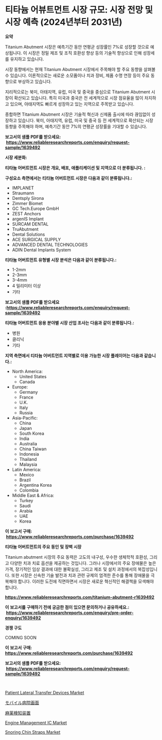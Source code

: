 <p><h1>티타늄 어뷰트먼트 시장 규모: 시장 전망 및 시장 예측 (2024년부터 2031년)</h1></p><p><strong>요약</strong></p>
<p><p>Titanium Abutment 시장은 예측기간 동안 연평균 성장률인 7%로 성장할 것으로 예상됩니다. 이 시장은 정밀 제조 및 조직 호환성 향상 등의 기술적 향상으로 인해 성장세를 유지하고 있습니다.</p><p>시장 동향에서는 현재 Titanium Abutment 시장에서 주목해야 할 주요 동향을 살펴볼 수 있습니다. 이론적으로는 새로운 소모품이나 치과 장비, 제품 수명 연장 등이 주요 동향으로 부상하고 있습니다.</p><p>지리적으로는 북미, 아태지역, 유럽, 미국 및 중국을 중심으로 Titanium Abutment 시장이 확산되고 있습니다. 특히 미국과 중국은 전 세계적으로 시장 점유율을 많이 차지하고 있으며, 아태지역도 빠르게 성장하고 있는 지역으로 주목받고 있습니다.</p><p>종합하면 Titanium Abutment 시장은 기술적 혁신과 신제품 출시에 따라 끊임없이 성장하고 있습니다. 북미, 아태지역, 유럽, 미국 및 중국 등 전 세계적으로 확산되는 시장 동향을 주목해야 하며, 예측기간 동안 7%의 연평균 성장률을 기대할 수 있습니다.</p></p>
<p><strong>보고서의 샘플 PDF를 받으세요: &nbsp;<a href="https://www.reliableresearchreports.com/enquiry/request-sample/1639492">https://www.reliableresearchreports.com/enquiry/request-sample/1639492</a></strong></p>
<p><strong>시장 세분화:</strong></p>
<p><strong> 티타늄 어버트먼트 시장은 개요, 배포, 애플리케이션 및 지역으로 더 분류됩니다. :</strong></p>
<p><strong>구성요소 측면에서는 티타늄 어버트먼트 시장은 다음과 같이 분류됩니다.:</strong></p>
<p><ul><li>IMPLANET</li><li>Straumann</li><li>Dentsply Sirona</li><li>Zimmer Biomet</li><li>GC Tech.Europe GmbH</li><li>ZEST Anchors</li><li>argenIS Implant</li><li>SURCAM DENTAL</li><li>TruAbutment</li><li>Dental Solutions</li><li>ACE SURGICAL SUPPLY</li><li>ADVANCED DENTAL TECHNOLOGIES</li><li>ADIN Dental Implants System</li></ul></p>
<p><strong> 티타늄 어버트먼트 유형별 시장 분석은 다음과 같이 분류됩니다.:</strong></p>
<p><ul><li>1-2mm</li><li>2-3mm</li><li>3-4mm</li><li>4 밀리미터 이상</li><li>기타</li></ul></p>
<p><strong>보고서의 샘플 PDF를 받으세요 :<a href="https://www.reliableresearchreports.com/enquiry/request-sample/1639492">https://www.reliableresearchreports.com/enquiry/request-sample/1639492</a></strong></p>
<p><strong> 티타늄 어버트먼트 응용 분야별 시장 산업 조사는 다음과 같이 분류됩니다.:</strong></p>
<p><ul><li>병원</li><li>클리닉</li><li>기타</li></ul></p>
<p><strong>지역 측면에서 티타늄 어버트먼트 지역별로 이용 가능한 시장 플레이어는 다음과 같습니다.:</strong></p>
<p><ul>
    <li>
        North America:
        <ul>
            <li>United States</li>
            <li>Canada</li>
        </ul>
    </li>
    <li>
        Europe:
        <ul>
            <li>Germany</li>
            <li>France</li>
            <li>U.K.</li>
            <li>Italy</li>
            <li>Russia</li>
        </ul>
    </li>
    <li>
        Asia-Pacific:
        <ul>
            <li>China</li>
            <li>Japan</li>
            <li>South Korea</li>
            <li>India</li>
            <li>Australia</li>
            <li>China Taiwan</li>
            <li>Indonesia</li>
            <li>Thailand</li>
            <li>Malaysia</li>
        </ul>
    </li>
    <li>
        Latin America:
        <ul>
            <li>Mexico</li>
            <li>Brazil</li>
            <li>Argentina Korea</li>
            <li>Colombia</li>
        </ul>
    </li>
    <li>
        Middle East & Africa:
        <ul>
            <li>Turkey</li>
            <li>Saudi</li>
            <li>Arabia</li>
            <li>UAE</li>
            <li>Korea</li>
        </ul>
    </li>
    </ul></p>
<p><strong>이 보고서 구매: &nbsp;<a href="https://www.reliableresearchreports.com/purchase/1639492">https://www.reliableresearchreports.com/purchase/1639492</a></strong></p>
<p><strong>티타늄 어버트먼트의 주요 동인 및 장벽 시장</strong></p>
<p><p>Titanium abutment 시장의 주요 동력은 고도의 내구성, 우수한 생체학적 호환성, 그리고 다양한 치과 치료 옵션을 제공하는 것입니다. 그러나 시장에서의 주요 장애물은 높은 가격, 장기적인 임상 결과에 대한 불확실성, 그리고 제조 및 설치 과정에서의 복잡성입니다. 또한 시장은 신속한 기술 발전과 치과 관련 규제의 엄격한 준수를 통해 장애물을 극복해야 합니다. 이러한 도전에 직면하면서 시장은 새로운 혁신적인 해결책을 모색해야 합니다.</p></p>
<p><strong><a href="https://www.reliableresearchreports.com/titanium-abutment-r1639492">https://www.reliableresearchreports.com/titanium-abutment-r1639492</a></strong></p>
<p><strong>이 보고서를 구매하기 전에 궁금한 점이 있으면 문의하거나 공유하세요.: &nbsp;<a href="https://www.reliableresearchreports.com/enquiry/pre-order-enquiry/1639492">https://www.reliableresearchreports.com/enquiry/pre-order-enquiry/1639492</a></strong></p>
<p><strong>경쟁 구도</strong></p>
<p><p>COMING SOON</p></p>
<p><strong>이 보고서 구매: &nbsp; <a href="https://www.reliableresearchreports.com/purchase/1639492">https://www.reliableresearchreports.com/purchase/1639492</a></strong></p>
<p><strong>보고서의 샘플 PDF를 받으세요: &nbsp;<a href="https://www.reliableresearchreports.com/enquiry/request-sample/1639492">https://www.reliableresearchreports.com/enquiry/request-sample/1639492</a></strong><strong></strong></p>
<p>&nbsp;</p>
<p><p><a href="https://www.linkedin.com/pulse/patient-lateral-transfer-devices-market-analysis-its-cagr-segmentation-0opyf">Patient Lateral Transfer Devices Market</a></p><p><a href="https://github.com/mohamedbakry57/Market-Research-Report-List-3/blob/main/600558969074.md">モバイル病院画面</a></p><p><a href="https://github.com/zjkmgcs938405/Market-Research-Report-List-2/blob/main/700948069102.md">麻薬検知装置</a></p><p><a href="https://www.linkedin.com/pulse/engine-management-ic-market-competitive-analysis-trends-forecast-yfsle">Engine Management IC Market</a></p><p><a href="https://issuu.com/reportprime-2/docs/snoring-chin-straps-market-size-2030.pptx">Snoring Chin Straps Market</a></p></p>